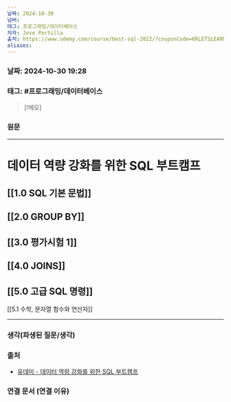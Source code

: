 ```yaml
---
날짜: 2024-10-30
넘버: 
태그: 프로그래밍/데이터베이스
저자: Jose Portilla
출처: https://www.udemy.com/course/best-sql-2022/?couponCode=KRLETSLEARNNOW
aliases:
---
```

### 날짜:  2024-10-30 19:28

### 태그: #프로그래밍/데이터베이스 

>[!메모]
>

### 원문
---
# 데이터 역량 강화를 위한 SQL 부트캠프
## [[1.0 SQL 기본 문법]]
## [[2.0 GROUP BY]]
## [[3.0 평가시험 1]]
## [[4.0 JOINS]]
## [[5.0 고급 SQL 명령]]
[[5.1 수학, 문자열 함수와 연산자]]


---
### 생각(파생된 질문/생각)

### 출처
- [유데미 - 데이터 역량 강화를 위한 SQL 부트캠프](https://www.udemy.com/course/best-sql-2022)

### 연결 문서 (연결 이유)
